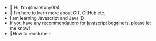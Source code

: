 - 👋 Hi, I’m @maretony004
- 👀 I’m here to learn more about GIT, GitHub etc. 
- I am learning Javascript and Java :D
- If you have any recommendations for javascript begginers, please let me know!
- 💞How to reach me - 

<!---
maretony004/maretony004 is a ✨ special ✨ repository because its `README.md` (this file) appears on your GitHub profile.
You can click the Preview link to take a look at your changes.
--->
